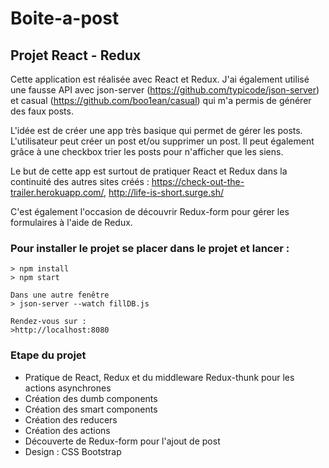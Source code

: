 # Boite-a-post

## Projet React - Redux

Cette application est réalisée avec React et Redux.
J'ai également utilisé une fausse API avec json-server (https://github.com/typicode/json-server) et casual (https://github.com/boo1ean/casual) qui m'a permis de générer des faux posts.

L'idée est de créer une app très basique qui permet de gérer les posts.
L'utilisateur peut créer un post et/ou supprimer un post.
Il peut également grâce à une checkbox trier les posts pour n'afficher que les siens.

Le but de cette app est surtout de pratiquer React et Redux dans la continuité des autres sites créés : https://check-out-the-trailer.herokuapp.com/, http://life-is-short.surge.sh/

C'est également l'occasion de découvrir Redux-form pour gérer les formulaires à l'aide de Redux.

### Pour installer le projet se placer dans le projet et lancer :

```
> npm install
> npm start

Dans une autre fenêtre
> json-server --watch fillDB.js

Rendez-vous sur :
>http://localhost:8080
```

### Etape du projet

- Pratique de React, Redux et du middleware Redux-thunk pour les actions asynchrones
- Création des dumb components
- Création des smart components
- Création des reducers
- Création des actions
- Découverte de Redux-form pour l'ajout de post
- Design : CSS Bootstrap

